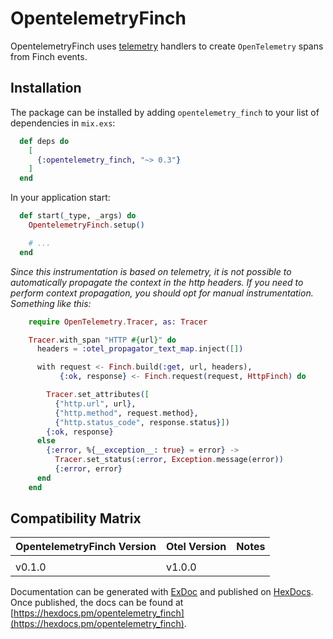 # OpentelemetryFinch

OpentelemetryFinch uses [telemetry](https://hexdocs.pm/telemetry/) handlers to
create `OpenTelemetry` spans from Finch events.

## Installation

The package can be installed by adding `opentelemetry_finch` to your list of
dependencies in `mix.exs`:

```elixir
  def deps do
    [
      {:opentelemetry_finch, "~> 0.3"}
    ]
  end
```

In your application start:

```elixir
  def start(_type, _args) do
    OpentelemetryFinch.setup()

    # ...
  end
```

_Since this instrumentation is based on telemetry, it is not possible to automatically propagate the context in the http headers. If you need to perform context propagation, you should opt for manual instrumentation. Something like this:_

```elixir
    require OpenTelemetry.Tracer, as: Tracer

    Tracer.with_span "HTTP #{url}" do
      headers = :otel_propagator_text_map.inject([])

      with request <- Finch.build(:get, url, headers),
           {:ok, response} <- Finch.request(request, HttpFinch) do

        Tracer.set_attributes([
          {"http.url", url},
          {"http.method", request.method},
          {"http.status_code", response.status}])
        {:ok, response}
      else
        {:error, %{__exception__: true} = error} ->
          Tracer.set_status(:error, Exception.message(error))
          {:error, error}
      end
    end
```

## Compatibility Matrix

| OpentelemetryFinch Version | Otel Version | Notes |
| :------------------------- | :----------- | :---- |
|                            |              |       |
| v0.1.0                     | v1.0.0       |       |

Documentation can be generated with [ExDoc](https://github.com/elixir-lang/ex_doc)
and published on [HexDocs](https://hexdocs.pm). Once published, the docs can
be found at [https://hexdocs.pm/opentelemetry_finch](https://hexdocs.pm/opentelemetry_finch).

